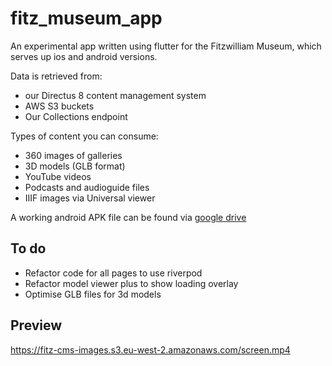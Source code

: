 # fitz_museum_app

An experimental app written using flutter for the Fitzwilliam Museum,
which serves up ios and android versions.

Data is retrieved from:
 * our Directus 8 content management system
 * AWS S3 buckets
 * Our Collections endpoint

Types of content you can consume:

* 360 images of galleries
* 3D models (GLB format)
* YouTube videos
* Podcasts and audioguide files
* IIIF images via Universal viewer

A working android APK file can be found via [google drive](https://drive.google.com/file/d/1QTsEpHXNQmPSqJ0DCDqdGtyJJQr7oRiz/view?usp=sharing)


## To do

* Refactor code for all pages to use riverpod
* Refactor model viewer plus to show loading overlay
* Optimise GLB files for 3d models

## Preview


https://fitz-cms-images.s3.eu-west-2.amazonaws.com/screen.mp4

